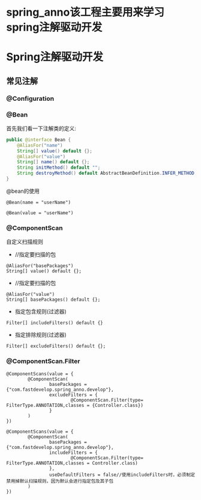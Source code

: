 # spring_anno该工程主要用来学习spring注解驱动开发
# Spring注解驱动开发

##  常见注解

### @Configuration

### @Bean

首先我们看一下注解类的定义:

```java
public @interface Bean {
	@AliasFor("name")
	String[] value() default {};
	@AliasFor("value")
	String[] name() default {};
	String initMethod() default "";
	String destroyMethod() default AbstractBeanDefinition.INFER_METHOD;
}
```



@bean的使用



```
@Bean(name = "userName")
```

```
@Bean(value = "userName")
```

### @ComponentScan



自定义扫描规则

- //指定要扫描的包

```
@AliasFor("basePackages")
String[] value() default {};
```

- //指定要扫描的包

```
@AliasFor("value")
String[] basePackages() default {};
```

- 指定包含规则(过滤器)

```
Filter[] includeFilters() default {}
```
- 指定排除规则(过滤器)

```
Filter[] excludeFilters() default {};
```



### @ComponentScan.Filter



```
@ComponentScans(value = {
        @ComponentScan(
                basePackages = {"com.fastdevelop.spring_anno.develop"},
                excludeFilters = {
                        @ComponentScan.Filter(type= FilterType.ANNOTATION,classes = {Controller.class})
                }
        )
})
```



```
@ComponentScans(value = {
        @ComponentScan(
                basePackages = {"com.fastdevelop.spring_anno.develop"},
                includeFilters = {
                        @ComponentScan.Filter(type= FilterType.ANNOTATION,classes = Controller.class)
                },
                useDefaultFilters = false//使用includeFilters时，必须制定禁用掉默认扫描规则，因为默认会进行指定包及其子包
        )
})
```

